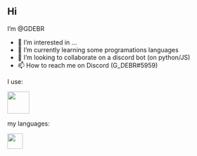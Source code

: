 ## Hi

I’m @GDEBR
- 👀 I’m interested in ...
- 🌱 I’m currently learning some programations languages
- 💞️ I’m looking to collaborate on a discord bot (on python/JS)
- 📫 How to reach me on Discord (G_DEBR#5959)

<!---
GDEBR/GDEBR is a ✨ special ✨ repository because its `README.md` (this file) appears on your GitHub profile.
You can click the Preview link to take a look at your changes.
--->
I use:

<img src="https://cdn.discordapp.com/attachments/879831495445979229/881121001587486730/VS_STUDIO.png" width="50">            

my languages:

<img src="https://camo.githubusercontent.com/ea9a79dc6074706bc257792c4faafc3840444c53b9edfb91b171e24f1af56cdf/68747470733a2f2f63646e2e69636f6e73636f75742e636f6d2f69636f6e2f667265652f706e672d3531322f6672616e63652d666c61672d636f756e7472792d6e6174696f6e2d656d706972652d33363031312e706e67" width="35">
